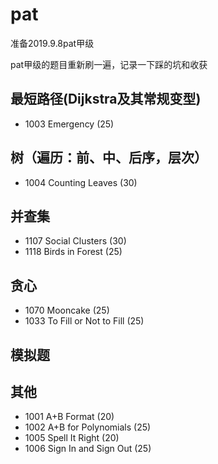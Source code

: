 # pat
准备2019.9.8pat甲级

pat甲级的题目重新刷一遍，记录一下踩的坑和收获

## 最短路径(Dijkstra及其常规变型)
- 1003 Emergency (25)

## 树（遍历：前、中、后序，层次）
- 1004 Counting Leaves (30)

## 并查集
- 1107 Social Clusters (30)
- 1118 Birds in Forest (25)

## 贪心
- 1070 Mooncake (25)
- 1033 To Fill or Not to Fill (25)

## 模拟题


## 其他
- 1001 A+B Format (20)
- 1002 A+B for Polynomials (25)
- 1005 Spell It Right (20)
- 1006 Sign In and Sign Out (25)
